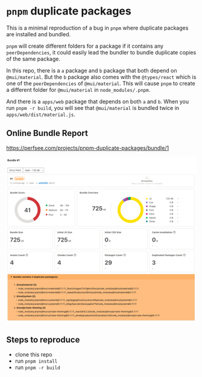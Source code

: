 # `pnpm` duplicate packages

This is a minimal reproduction of a bug in `pnpm` where duplicate packages are installed and bundled.

`pnpm` will create different folders for a package if it contains any `peerDependencies`, it could easily lead the bundler to bundle duplicate copies of the same package.

In this repo, there is a `a` package and `b` package that both depend on `@mui/material`. But the `b` package also comes with the `@types/react` which is one of the `peerDependencies` of `@mui/material`. This will cause `pnpm` to create a different folder for `@mui/material` in `node_modules/.pnpm`.

And there is a `apps/web` package that depends on both `a` and `b`. When you run `pnpm -r build`, you will see that `@mui/material` is bundled twice in `apps/web/dist/material.js`.

## Online Bundle Report

https://perfsee.com/projects/pnpm-duplicate-packages/bundle/1

![bundle](./bundle.png)

## Steps to reproduce
- clone this repo
- run `pnpm install`
- run `pnpm -r build`
